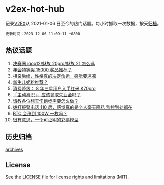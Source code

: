 # v2ex-hot-hub

 记录[V2EX](https://www.v2ex.com/)从 2021-01-06 日至今的热门话题。每小时抓取一次数据，按天[归档](archives)。

`更新时间：2023-12-06 11:09:11 +0800`

## 热议话题

1. [决赛圈 iqoo12/魅族 20pro/魅族 21 怎么选](https://www.v2ex.com/t/997747)
1. [年会特等奖 15000 奖品推荐？](https://www.v2ex.com/t/997755)
1. [相亲后续，性格真的决定命运，感觉要凉凉](https://www.v2ex.com/t/997941)
1. [新生儿奶粉推荐？](https://www.v2ex.com/t/997942)
1. [消费降级： 8 年三星用户入手红米 K70pro](https://www.v2ex.com/t/997722)
1. [「主动离职」，应该领取失业金吗？](https://www.v2ex.com/t/997792)
1. [请教各位想无伤跑步需要怎么做？](https://www.v2ex.com/t/997750)
1. [拨打报警电话 110 后，感觉真的是个人毫无隐私 监控到处都在](https://www.v2ex.com/t/997954)
1. [BTC 会涨到 100W 一枚吗？](https://www.v2ex.com/t/997721)
1. [很有意思，一个可证明的彩票模型](https://www.v2ex.com/t/997734)

## 历史归档

[archives](archives)

## License

See the [LICENSE](LICENSE) file for license rights and limitations (MIT).
